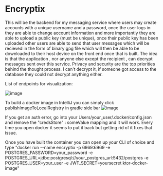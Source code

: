 # Encryptix
This will be the backend for my messaging service where users may create accounts with a unique username and a password,
once the user logs in they are able to change account information and more importantly they are able to upload a public key (must be unique),
once their public key has been uploaded other  users are able to send that user messages which will be recieved in the form of binary 
gpg file which will then be able to be downloaded to their host device on the front end once that is built. The idea is that
the application , nor anyone else except the recipient , can decrypt messages sent over this service. Privacy and security 
are the top priorities behind the thought process. I can't decrypt it, if someone got access to the database they could not decrypt anything either.

List of endpoints for visualization:


![image](https://github.com/justmedusty/Encryptix/assets/87884059/d748cdf3-83fd-4650-b01f-4fba81f34289)




To build a docker image in IntelliJ you can simply click publishImageToLocalRegistry in gradle side bar
![image](https://github.com/justmedusty/Encryptix/assets/87884059/4220ea61-275b-4fa5-be6a-9e0d80dbfad7)


If you get an auth error, go into your Users/your_user/.docker/config.json and remove the "credsStore" : someValue mapping and it will work. Every time you open docker it seems to put it back but getting rid of it fixes that issue.

Once you have built the container you can open up your CLI of choice and type "docker run --name encryptix  -p 6969:6969 -e POSTGRES_PASSWORD=your_password -e POSTGRES_URL=jdbc:postgresql://your_postgres_url:5432/postgres -e POSTGRES_USER=your_user -e JWT_SECRET=yoursecret ktor-docker-image"
